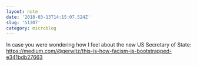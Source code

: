 ```yaml
---
layout: note
date: '2018-03-13T14:15:07.524Z'
slug: '51307'
category: microblog
---
```

In case you were wondering how I feel about the new US Secretary of State: https://medium.com/@gerwitz/this-is-how-facism-is-bootstrapped-e341bdb27663
